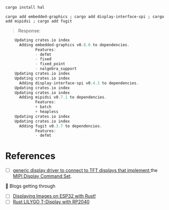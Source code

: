 

```rust
cargo install hal
```

```
cargo add embedded-graphics ; cargo add display-interface-spi ; cargo add mipidsi ; cargo add fugit
```
> Response:
```rust
    Updating crates.io index
      Adding embedded-graphics v0.8.0 to dependencies.
             Features:
             - defmt
             - fixed
             - fixed_point
             - nalgebra_support
    Updating crates.io index
    Updating crates.io index
      Adding display-interface-spi v0.4.1 to dependencies.
    Updating crates.io index
    Updating crates.io index
      Adding mipidsi v0.7.1 to dependencies.
             Features:
             + batch
             + heapless
    Updating crates.io index
    Updating crates.io index
      Adding fugit v0.3.7 to dependencies.
             Features:
             - defmt
```


# References

- [ ] [generic display driver to connect to TFT displays that implement ](https://docs.rs/mipidsi) the [MIPI Display Command Set](https://www.mipi.org/specifications/display-command-set).

:round_pushpin: Blogs getting through

- [ ] [Displaying Images on ESP32 with Rust!](https://lilymara.xyz/posts/images-esp32/)
- [ ] [Rust LILYGO T-Display with RP2040](https://circuit4us.medium.com/rust-lilygo-t-display-with-rp2040-a93635240d7b)
